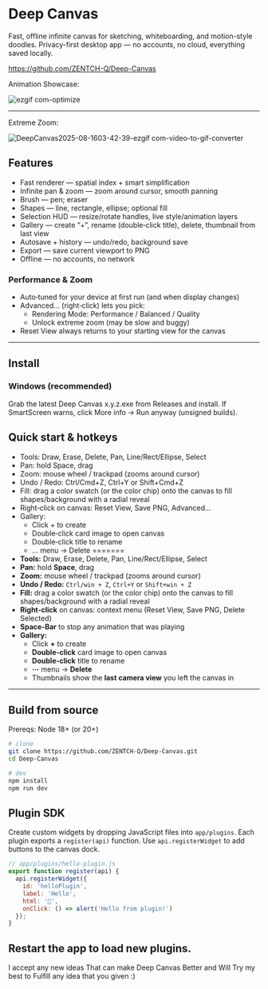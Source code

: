 # Deep Canvas

Fast, offline infinite canvas for sketching, whiteboarding, and motion-style doodles.
Privacy-first desktop app — no accounts, no cloud, everything saved locally.

https://github.com/ZENTCH-Q/Deep-Canvas

Animation Showcase:

![ezgif com-optimize](https://github.com/user-attachments/assets/2e5f2db3-d912-4813-b81c-9ea00ab305c2)

---
Extreme Zoom:

![DeepCanvas2025-08-1603-42-39-ezgif com-video-to-gif-converter](https://github.com/user-attachments/assets/5af8d46b-5c67-4f8d-b4d6-d52f24cc0758)

## Features

- Fast renderer — spatial index + smart simplification
- Infinite pan & zoom — zoom around cursor, smooth panning
- Brush — pen; eraser
- Shapes — line, rectangle, ellipse; optional fill
- Selection HUD — resize/rotate handles, live style/animation layers
- Gallery — create “+”, rename (double‑click title), delete, thumbnail from last view
- Autosave + history — undo/redo, background save
- Export — save current viewport to PNG
- Offline — no accounts, no network

### Performance & Zoom
- Auto‑tuned for your device at first run (and when display changes)
- Advanced… (right‑click) lets you pick:
  - Rendering Mode: Performance / Balanced / Quality
  - Unlock extreme zoom (may be slow and buggy)
- Reset View always returns to your starting view for the canvas

---

## Install

### Windows (recommended)
Grab the latest Deep Canvas x.y.z.exe from Releases and install.
If SmartScreen warns, click More info → Run anyway (unsigned builds).

## Quick start & hotkeys

- Tools: Draw, Erase, Delete, Pan, Line/Rect/Ellipse, Select
- Pan: hold Space, drag
- Zoom: mouse wheel / trackpad (zooms around cursor)
- Undo / Redo: Ctrl/Cmd+Z, Ctrl+Y or Shift+Cmd+Z
- Fill: drag a color swatch (or the color chip) onto the canvas to fill shapes/background with a radial reveal
- Right‑click on canvas: Reset View, Save PNG, Advanced…
- Gallery:
  - Click + to create
  - Double‑click card image to open canvas
  - Double‑click title to rename
  - … menu → Delete
=======
- **Tools:** Draw, Erase, Delete, Pan, Line/Rect/Ellipse, Select
- **Pan:** hold **Space**, drag
- **Zoom:** mouse wheel / trackpad (zooms around cursor)
- **Undo / Redo:** `Ctrl/win + Z`, `Ctrl+Y` or `Shift+win + Z`
- **Fill:** drag a color swatch (or the color chip) onto the canvas to fill shapes/background with a radial reveal
- **Right-click** on canvas: context menu (Reset View, Save PNG, Delete Selected)
- **Space-Bar** to stop any animation that was playing
- **Gallery:**
  - Click **+** to create
  - **Double-click** card image to open canvas
  - **Double-click** title to rename
  - **⋯** menu → **Delete**
  - Thumbnails show the **last camera view** you left the canvas in

---

## Build from source

Prereqs: Node 18+ (or 20+)

```bash
# clone
git clone https://github.com/ZENTCH-Q/Deep-Canvas.git
cd Deep-Canvas

# dev
npm install
npm run dev
```

## Plugin SDK

Create custom widgets by dropping JavaScript files into `app/plugins`.
Each plugin exports a `register(api)` function. Use `api.registerWidget`
to add buttons to the canvas dock.

```js
// app/plugins/hello-plugin.js
export function register(api) {
  api.registerWidget({
    id: 'helloPlugin',
    label: 'Hello',
    html: '👋',
    onClick: () => alert('Hello from plugin!')
  });
}
```

Restart the app to load new plugins.
---
I accept any new ideas That can make Deep Canvas Better and Will Try my best to Fulfill any idea that you given :)

